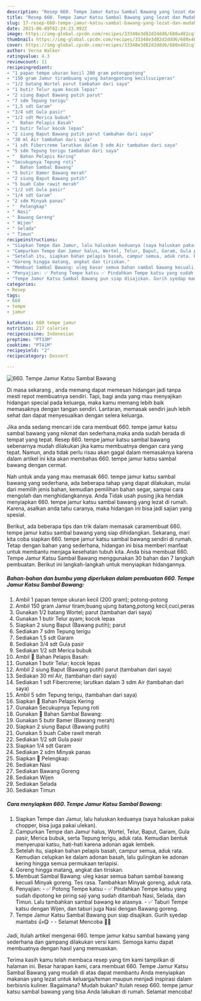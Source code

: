 ```yaml
---
description: "Resep 660. Tempe Jamur Katsu Sambal Bawang yang lezat dan Mudah Dibuat"
title: "Resep 660. Tempe Jamur Katsu Sambal Bawang yang lezat dan Mudah Dibuat"
slug: 17-resep-660-tempe-jamur-katsu-sambal-bawang-yang-lezat-dan-mudah-dibuat
date: 2021-06-09T02:24:23.992Z
image: https://img-global.cpcdn.com/recipes/33348e3d82d2ddd6/680x482cq70/660-tempe-jamur-katsu-sambal-bawang-foto-resep-utama.jpg
thumbnail: https://img-global.cpcdn.com/recipes/33348e3d82d2ddd6/680x482cq70/660-tempe-jamur-katsu-sambal-bawang-foto-resep-utama.jpg
cover: https://img-global.cpcdn.com/recipes/33348e3d82d2ddd6/680x482cq70/660-tempe-jamur-katsu-sambal-bawang-foto-resep-utama.jpg
author: Verna Walker
ratingvalue: 4.3
reviewcount: 11
recipeingredient:
- "1 papan tempe ukuran kecil 200 gram potongpotong"
- "150 gram Jamur tirambuang ujung batangpotong kecilcuciperas"
- "1/2 batang Wortel parut tambahan dari saya"
- "1 butir Telur ayam kocok lepas"
- "2 siung Baput Bawang putih parut"
- "7 sdm Tepung terigu"
- "1,5 sdt Garam"
- "3/4 sdt Gula pasir"
- "1/2 sdt Merica bubuk"
- "  Bahan Pelapis Basah"
- "1 butir Telur kocok lepas"
- "2 siung Baput Bawang putih parut tambahan dari saya"
- "30 ml Air tambahan dari saya"
- "1 sdt Fibercreme larutkan dalam 3 sdm Air tambahan dari saya"
- "5 sdm Tepung terigu tambahan dari saya"
- "  Bahan Pelapis Kering"
- "Secukupnya Tepung roti"
- "  Bahan Sambal Bawang"
- "5 butir Bamer Bawang merah"
- "2 siung Baput Bawang putih"
- "5 buah Cabe rawit merah"
- "1/2 sdt Gula pasir"
- "1/4 sdt Garam"
- "2 sdm Minyak panas"
- "  Pelengkap"
- " Nasi"
- " Bawang Goreng"
- " Wijen"
- " Selada"
- " Timun"
recipeinstructions:
- "Siapkan Tempe dan Jamur, lalu haluskan keduanya (saya haluskan pakai chopper, bisa juga pakai ulekan)."
- "Campurkan Tempe dan Jamur halus, Wortel, Telur, Baput, Garam, Gula pasir, Merica bubuk, serta Tepung terigu, aduk rata. Kemudian bentuk menyerupai katsu, hati-hati karena adonan agak lembek."
- "Setelah itu, siapkan bahan pelapis basah, campur semua, aduk rata. Kemudian celupkan ke dalam adonan basah, lalu gulingkan ke adonan kering hingga semua permukaan terlapisi."
- "Goreng hingga matang, angkat dan tiriskan."
- "Membuat Sambal Bawang: uleg kasar semua bahan sambal bawang kecuali Minyak goreng. Tes rasa. Tambahkan Minyak goreng, aduk rata."
- "Penyajian: ✅ Potong Tempe katsu ✅ Pindahkan Tempe katsu yang sudah dipotong ke piring saji yang sudah ditambah Nasi, Selada, dan Timun. Lalu tambahkan sambal bawang ke atasnya. ✅ Taburi Tempe katsu dengan Wijen, dan taburi juga Nasi dengan Bawang goreng."
- "Tempe Jamur Katsu Sambal Bawang pun siap disajikan. Gurih syedap mantabs 👍😋  Selamat Mencoba 🙏😊"
categories:
- Resep
tags:
- 660
- tempe
- jamur

katakunci: 660 tempe jamur 
nutrition: 217 calories
recipecuisine: Indonesian
preptime: "PT33M"
cooktime: "PT41M"
recipeyield: "2"
recipecategory: Dessert

---
```



![660. Tempe Jamur Katsu Sambal Bawang](https://img-global.cpcdn.com/recipes/33348e3d82d2ddd6/680x482cq70/660-tempe-jamur-katsu-sambal-bawang-foto-resep-utama.jpg)

Di masa  sekarang , anda memang dapat memesan hidangan jadi tanpa mesti repot membuatnya sendiri. Tapi, bagi anda yang mau menyajikan hidangan special pada keluarga, maka kamu memang lebih baik memasaknya dengan tangan sendiri. Lantaran, memasak sendiri jauh lebih sehat dan dapat menyesuaikan dengan selera keluarga.

Jika anda sedang mencari ide cara membuat 660. tempe jamur katsu sambal bawang yang nikmat dan sederhana,maka anda sudah berada di tempat yang tepat. Resep 660. tempe jamur katsu sambal bawang  sebenarnya mudah dilakukan jika kamu membuatnya dengan cara yang tepat. Namun, anda tidak perlu risau akan gagal dalam memasaknya 
karena dalam artikel ini kita akan membahas 660. tempe jamur katsu sambal bawang dengan cermat.  



Nah untuk anda yang mau memasak 660. tempe jamur katsu sambal bawang yang sederhana, ada beberapa tahap yang dapat dilakukan, mulai dari memilih jenis bahan, kemudian pemilihan bahan segar, sampai cara mengolah dan menghidangkannya. Anda Tidak usah pusing jika hendak menyiapkan 660. tempe jamur katsu sambal bawang yang lezat di rumah. Karena, asalkan anda  tahu caranya, maka hidangan ini bisa jadi sajian yang spesial.

Berikut, ada beberapa tips dan trik dalam memasak caramembuat 660. tempe jamur katsu sambal bawang yang siap dihidangkan. Sekarang, mari kita coba siapkan 660. tempe jamur katsu sambal bawang sendiri di rumah. Tetap dengan bahan yang sederhana, hidangan ini bisa memberi manfaat untuk membantu menjaga kesehatan tubuh kita. Anda bisa membuat 660. Tempe Jamur Katsu Sambal Bawang menggunakan 30 bahan dan 7 langkah pembuatan. Berikut ini langkah-langkah untuk menyiapkan hidangannya.

<!--inarticleads1-->

##### Bahan-bahan dan bumbu yang diperlukan dalam pembuatan 660. Tempe Jamur Katsu Sambal Bawang:

1. Ambil 1 papan tempe ukuran kecil (200 gram); potong-potong
1. Ambil 150 gram Jamur tiram;buang ujung batang,potong kecil,cuci,peras
1. Gunakan 1/2 batang Wortel; parut (tambahan dari saya)
1. Gunakan 1 butir Telur ayam; kocok lepas
1. Siapkan 2 siung Baput (Bawang putih); parut
1. Sediakan 7 sdm Tepung terigu
1. Sediakan 1,5 sdt Garam
1. Sediakan 3/4 sdt Gula pasir
1. Sediakan 1/2 sdt Merica bubuk
1. Ambil  📌 Bahan Pelapis Basah:
1. Gunakan 1 butir Telur; kocok lepas
1. Ambil 2 siung Baput (Bawang putih) parut (tambahan dari saya)
1. Sediakan 30 ml Air, (tambahan dari saya)
1. Sediakan 1 sdt Fibercreme; larutkan dalam 3 sdm Air (tambahan dari saya)
1. Ambil 5 sdm Tepung terigu, (tambahan dari saya)
1. Siapkan  📌 Bahan Pelapis Kering
1. Gunakan Secukupnya Tepung roti
1. Gunakan  📌 Bahan Sambal Bawang:
1. Gunakan 5 butir Bamer (Bawang merah)
1. Siapkan 2 siung Baput (Bawang putih)
1. Gunakan 5 buah Cabe rawit merah
1. Sediakan 1/2 sdt Gula pasir
1. Siapkan 1/4 sdt Garam
1. Sediakan 2 sdm Minyak panas
1. Siapkan  📌 Pelengkap:
1. Sediakan  Nasi
1. Sediakan  Bawang Goreng
1. Sediakan  Wijen
1. Sediakan  Selada
1. Sediakan  Timun




<!--inarticleads2-->

##### Cara menyiapkan 660. Tempe Jamur Katsu Sambal Bawang:

1. Siapkan Tempe dan Jamur, lalu haluskan keduanya (saya haluskan pakai chopper, bisa juga pakai ulekan).
1. Campurkan Tempe dan Jamur halus, Wortel, Telur, Baput, Garam, Gula pasir, Merica bubuk, serta Tepung terigu, aduk rata. Kemudian bentuk menyerupai katsu, hati-hati karena adonan agak lembek.
1. Setelah itu, siapkan bahan pelapis basah, campur semua, aduk rata. Kemudian celupkan ke dalam adonan basah, lalu gulingkan ke adonan kering hingga semua permukaan terlapisi.
1. Goreng hingga matang, angkat dan tiriskan.
1. Membuat Sambal Bawang: uleg kasar semua bahan sambal bawang kecuali Minyak goreng. Tes rasa. Tambahkan Minyak goreng, aduk rata.
1. Penyajian: - ✅ Potong Tempe katsu - ✅ Pindahkan Tempe katsu yang sudah dipotong ke piring saji yang sudah ditambah Nasi, Selada, dan Timun. Lalu tambahkan sambal bawang ke atasnya. - ✅ Taburi Tempe katsu dengan Wijen, dan taburi juga Nasi dengan Bawang goreng.
1. Tempe Jamur Katsu Sambal Bawang pun siap disajikan. Gurih syedap mantabs 👍😋 -  - Selamat Mencoba 🙏😊




Jadi, itulah artikel mengenai  660. tempe jamur katsu sambal bawang  yang sederhana dan gampang dilakukan versi kami. Semoga kamu dapat membuatnya dengan hasil yang memuaskan. 

Terima kasih kamu telah membaca resep yang tim kami tampilkan di halaman ini. Besar harapan kami, cara membuat  660. Tempe Jamur Katsu Sambal Bawang yang mudah di atas dapat membantu Anda menyiapkan makanan yang lezat untuk keluarga/teman maupun menjadi inspirasi dalam berbisnis kuliner. Bagaimana? Mudah bukan? Itulah resep 660. tempe jamur katsu sambal bawang yang bisa Anda lakukan di rumah. Selamat mencoba!

